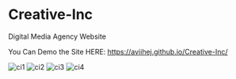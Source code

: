 # Creative-Inc
Digital Media Agency Website

You Can Demo the Site HERE: https://aviihej.github.io/Creative-Inc/


![ci1](https://user-images.githubusercontent.com/15176473/31979812-a65d4300-b916-11e7-9d73-700a435e6bef.png)
![ci2](https://user-images.githubusercontent.com/15176473/31979813-a6739b5a-b916-11e7-98ed-3b173f29c65a.png)
![ci3](https://user-images.githubusercontent.com/15176473/31979814-a68088b0-b916-11e7-9656-f289d70b4cc5.png)
![ci4](https://user-images.githubusercontent.com/15176473/31979815-a68d0554-b916-11e7-92be-436ab81b94bd.png)
